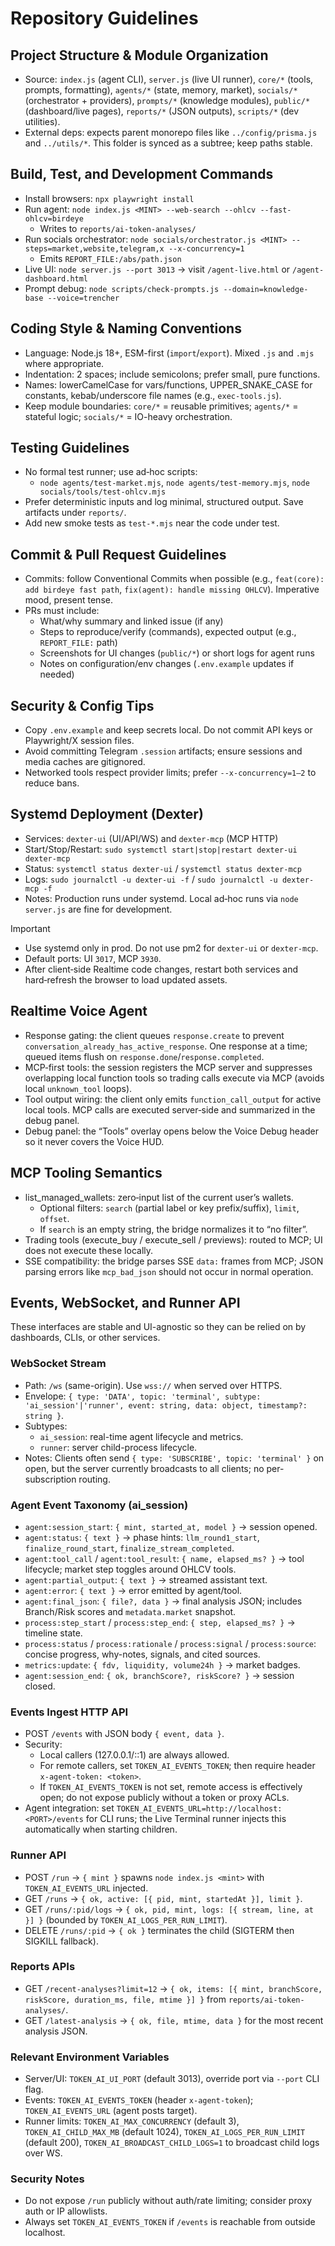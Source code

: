 # Repository Guidelines

## Project Structure & Module Organization
- Source: `index.js` (agent CLI), `server.js` (live UI runner), `core/*` (tools, prompts, formatting), `agents/*` (state, memory, market), `socials/*` (orchestrator + providers), `prompts/*` (knowledge modules), `public/*` (dashboard/live pages), `reports/*` (JSON outputs), `scripts/*` (dev utilities).
- External deps: expects parent monorepo files like `../config/prisma.js` and `../utils/*`. This folder is synced as a subtree; keep paths stable.

## Build, Test, and Development Commands
- Install browsers: `npx playwright install`
- Run agent: `node index.js <MINT> --web-search --ohlcv --fast-ohlcv=birdeye`
  - Writes to `reports/ai-token-analyses/`
- Run socials orchestrator: `node socials/orchestrator.js <MINT> --steps=market,website,telegram,x --x-concurrency=1`
  - Emits `REPORT_FILE:/abs/path.json`
- Live UI: `node server.js --port 3013` → visit `/agent-live.html` or `/agent-dashboard.html`
- Prompt debug: `node scripts/check-prompts.js --domain=knowledge-base --voice=trencher`

## Coding Style & Naming Conventions
- Language: Node.js 18+, ESM-first (`import`/`export`). Mixed `.js` and `.mjs` where appropriate.
- Indentation: 2 spaces; include semicolons; prefer small, pure functions.
- Names: lowerCamelCase for vars/functions, UPPER_SNAKE_CASE for constants, kebab/underscore file names (e.g., `exec-tools.js`).
- Keep module boundaries: `core/*` = reusable primitives; `agents/*` = stateful logic; `socials/*` = IO-heavy orchestration.

## Testing Guidelines
- No formal test runner; use ad‑hoc scripts:
  - `node agents/test-market.mjs`, `node agents/test-memory.mjs`, `node socials/tools/test-ohlcv.mjs`
- Prefer deterministic inputs and log minimal, structured output. Save artifacts under `reports/`.
- Add new smoke tests as `test-*.mjs` near the code under test.

## Commit & Pull Request Guidelines
- Commits: follow Conventional Commits when possible (e.g., `feat(core): add birdeye fast path`, `fix(agent): handle missing OHLCV`). Imperative mood, present tense.
- PRs must include:
  - What/why summary and linked issue (if any)
  - Steps to reproduce/verify (commands), expected output (e.g., `REPORT_FILE:` path)
  - Screenshots for UI changes (`public/*`) or short logs for agent runs
  - Notes on configuration/env changes (`.env.example` updates if needed)

## Security & Config Tips
- Copy `.env.example` and keep secrets local. Do not commit API keys or Playwright/X session files.
- Avoid committing Telegram `.session` artifacts; ensure sessions and media caches are gitignored.
- Networked tools respect provider limits; prefer `--x-concurrency=1–2` to reduce bans.

## Systemd Deployment (Dexter)
- Services: `dexter-ui` (UI/API/WS) and `dexter-mcp` (MCP HTTP)
- Start/Stop/Restart: `sudo systemctl start|stop|restart dexter-ui dexter-mcp`
- Status: `systemctl status dexter-ui` / `systemctl status dexter-mcp`
- Logs: `sudo journalctl -u dexter-ui -f` / `sudo journalctl -u dexter-mcp -f`
- Notes: Production runs under systemd. Local ad‑hoc runs via `node server.js` are fine for development.

Important
- Use systemd only in prod. Do not use pm2 for `dexter-ui` or `dexter-mcp`.
- Default ports: UI `3017`, MCP `3930`.
- After client‑side Realtime code changes, restart both services and hard‑refresh the browser to load updated assets.

## Realtime Voice Agent
- Response gating: the client queues `response.create` to prevent `conversation_already_has_active_response`. One response at a time; queued items flush on `response.done`/`response.completed`.
- MCP‑first tools: the session registers the MCP server and suppresses overlapping local function tools so trading calls execute via MCP (avoids local `unknown_tool` loops).
- Tool output wiring: the client only emits `function_call_output` for active local tools. MCP calls are executed server‑side and summarized in the debug panel.
- Debug panel: the “Tools” overlay opens below the Voice Debug header so it never covers the Voice HUD.

## MCP Tooling Semantics
- list_managed_wallets: zero‑input list of the current user’s wallets.
  - Optional filters: `search` (partial label or key prefix/suffix), `limit`, `offset`.
  - If `search` is an empty string, the bridge normalizes it to “no filter”.
- Trading tools (execute_buy / execute_sell / previews): routed to MCP; UI does not execute these locally.
- SSE compatibility: the bridge parses SSE `data:` frames from MCP; JSON parsing errors like `mcp_bad_json` should not occur in normal operation.

## Events, WebSocket, and Runner API

These interfaces are stable and UI-agnostic so they can be relied on by dashboards, CLIs, or other services.

### WebSocket Stream
- Path: `/ws` (same-origin). Use `wss://` when served over HTTPS.
- Envelope: `{ type: 'DATA', topic: 'terminal', subtype: 'ai_session'|'runner', event: string, data: object, timestamp?: string }`.
- Subtypes:
  - `ai_session`: real-time agent lifecycle and metrics.
  - `runner`: server child-process lifecycle.
- Notes: Clients often send `{ type: 'SUBSCRIBE', topic: 'terminal' }` on open, but the server currently broadcasts to all clients; no per-subscription routing.

### Agent Event Taxonomy (ai_session)
- `agent:session_start`: `{ mint, started_at, model }` → session opened.
- `agent:status`: `{ text }` → phase hints: `llm_round1_start`, `finalize_round_start`, `finalize_stream_completed`.
- `agent:tool_call` / `agent:tool_result`: `{ name, elapsed_ms? }` → tool lifecycle; market step toggles around OHLCV tools.
- `agent:partial_output`: `{ text }` → streamed assistant text.
- `agent:error`: `{ text }` → error emitted by agent/tool.
- `agent:final_json`: `{ file?, data }` → final analysis JSON; includes Branch/Risk scores and `metadata.market` snapshot.
- `process:step_start` / `process:step_end`: `{ step, elapsed_ms? }` → timeline state.
- `process:status` / `process:rationale` / `process:signal` / `process:source`: concise progress, why-notes, signals, and cited sources.
- `metrics:update`: `{ fdv, liquidity, volume24h }` → market badges.
- `agent:session_end`: `{ ok, branchScore?, riskScore? }` → session closed.

### Events Ingest HTTP API
- POST `/events` with JSON body `{ event, data }`.
- Security:
  - Local callers (127.0.0.1/::1) are always allowed.
  - For remote callers, set `TOKEN_AI_EVENTS_TOKEN`; then require header `x-agent-token: <token>`.
  - If `TOKEN_AI_EVENTS_TOKEN` is not set, remote access is effectively open; do not expose publicly without a token or proxy ACLs.
- Agent integration: set `TOKEN_AI_EVENTS_URL=http://localhost:<PORT>/events` for CLI runs; the Live Terminal runner injects this automatically when starting children.

### Runner API
- POST `/run` → `{ mint }` spawns `node index.js <mint>` with `TOKEN_AI_EVENTS_URL` injected.
- GET `/runs` → `{ ok, active: [{ pid, mint, startedAt }], limit }`.
- GET `/runs/:pid/logs` → `{ ok, pid, mint, logs: [{ stream, line, at }] }` (bounded by `TOKEN_AI_LOGS_PER_RUN_LIMIT`).
- DELETE `/runs/:pid` → `{ ok }` terminates the child (SIGTERM then SIGKILL fallback).

### Reports APIs
- GET `/recent-analyses?limit=12` → `{ ok, items: [{ mint, branchScore, riskScore, duration_ms, file, mtime }] }` from `reports/ai-token-analyses/`.
- GET `/latest-analysis` → `{ ok, file, mtime, data }` for the most recent analysis JSON.

### Relevant Environment Variables
- Server/UI: `TOKEN_AI_UI_PORT` (default 3013), override port via `--port` CLI flag.
- Events: `TOKEN_AI_EVENTS_TOKEN` (header `x-agent-token`); `TOKEN_AI_EVENTS_URL` (agent posts target).
- Runner limits: `TOKEN_AI_MAX_CONCURRENCY` (default 3), `TOKEN_AI_CHILD_MAX_MB` (default 1024), `TOKEN_AI_LOGS_PER_RUN_LIMIT` (default 200), `TOKEN_AI_BROADCAST_CHILD_LOGS=1` to broadcast child logs over WS.

### Security Notes
- Do not expose `/run` publicly without auth/rate limiting; consider proxy auth or IP allowlists.
- Always set `TOKEN_AI_EVENTS_TOKEN` if `/events` is reachable from outside localhost.
